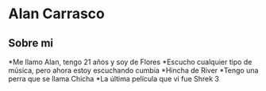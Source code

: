# Alan Carrasco
## Sobre mi 
*Me llamo Alan, tengo 21 años y soy de Flores
*Escucho cualquier tipo de música, pero ahora estoy escuchando cumbia
*Hincha de River
*Tengo una perra que se llama Chicha
*La última película que vi fue Shrek 3
